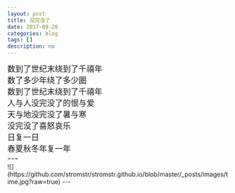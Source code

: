 ```yaml
---
layout: post
title: 没完没了
date: 2017-09-20
categories: blog
tags: []
description: no
---
```

<font size="4">
数到了世纪末绕到了千禧年<br/>数了多少年绕了多少圈<br/>数到了世纪末绕到了千禧年<br/>人与人没完没了的恨与爱<br/>天与地没完没了暑与寒<br/>没完没了喜怒哀乐<br/>日复一日<br/>春夏秋冬年复一年<br/>
---<br/>
</font>
![](https://github.com/stromstr/stromstr.github.io/blob/master/_posts/images/time.jpg?raw=true)
---
